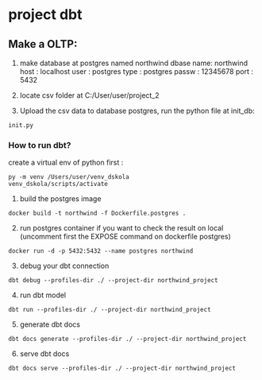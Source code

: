 # project dbt
## Make a OLTP:
1. make database at postgres named northwind
dbase name: northwind
host : localhost
user : postgres
type : postgres
passw : 12345678
port : 5432

2. locate csv folder at C:/User/user/project_2
3. Upload the csv data to database postgres, run the python file at init_db:
```
init.py
```

### How to run dbt?

create a virtual env of python first :
```
py -m venv /Users/user/venv_dskola
venv_dskola/scripts/activate
```
1. build the postgres image
```
docker build -t northwind -f Dockerfile.postgres .
```
2. run postgres container
if you want to check the result on local (uncomment first the EXPOSE command on dockerfile postgres)
```
docker run -d -p 5432:5432 --name postgres northwind
```
3. debug your dbt connection
```
dbt debug --profiles-dir ./ --project-dir northwind_project
```
4. run dbt model
```
dbt run --profiles-dir ./ --project-dir northwind_project
```
5. generate dbt docs
```
dbt docs generate --profiles-dir ./ --project-dir northwind_project
```
6. serve dbt docs
```
dbt docs serve --profiles-dir ./ --project-dir northwind_project
```